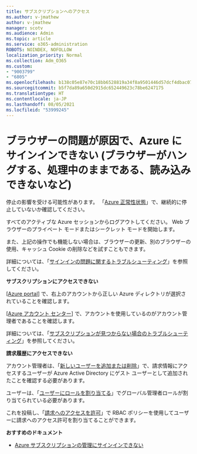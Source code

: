 ```yaml
---
title: サブスクリプションへのアクセス
ms.author: v-jmathew
author: v-jmathew
manager: scotv
ms.audience: Admin
ms.topic: article
ms.service: o365-administration
ROBOTS: NOINDEX, NOFOLLOW
localization_priority: Normal
ms.collection: Adm_O365
ms.custom:
- "9003799"
- "6805"
ms.openlocfilehash: b138c05e87e70c18bb6528819a34f8a9501446d57dcf4dbac0734f70fbc3466b
ms.sourcegitcommit: b5f7da89a650d2915dc652449623c78be6247175
ms.translationtype: HT
ms.contentlocale: ja-JP
ms.lasthandoff: 08/05/2021
ms.locfileid: "53999245"
---
```

# <a name="unable-to-sign-in-azure-due-to-browser-issues-browser-hangs-keeps-spinning-does-not-load-etc"></a>ブラウザーの問題が原因で、Azure にサインインできない (ブラウザーがハングする、処理中のままである、読み込みできないなど)

停止の影響を受ける可能性があります。 「[Azure 正常性状態](https://status.azure.com/status/history/)」で、継続的に停止していないか確認してください。

すべてのアクティブな Azure セッションからログアウトしてください。 Web ブラウザーのプライベート モードまたはシークレット モードを開始します。

また、上記の操作でも機能しない場合は、ブラウザーの更新、別のブラウザーの使用、キャッシュ Cookie の削除などを試すこともできます。

詳細については、「[サインインの問題に関するトラブルシューティング](https://support.microsoft.com/help/4042961/troubleshoot-why-you-can-t-sign-in-to-manage-your-azure-subscription)」を参照してください。

**サブスクリプションにアクセスできない**

[[Azure portal](https://portal.azure.com/)] で、右上のアカウントから正しい Azure ディレクトリが選択されていることを確認します。

[[Azure アカウント センター](https://account.windowsazure.com/Subscriptions)] で、アカウントを使用しているのがアカウント管理者であることを確認します。

詳細については、「[サブスクリプションが見つからない場合のトラブルシューティング](https://docs.microsoft.com/azure/billing/billing-no-subscriptions-found?WT.mc_id=Portal-Microsoft_Azure_Support)」を参照してください。

**請求履歴にアクセスできない**

アカウント管理者は、「[新しいユーザーを追加または削除](https://docs.microsoft.com/azure/active-directory/fundamentals/add-users-azure-active-directory?WT.mc_id=Portal-Microsoft_Azure_Support)」で、請求情報にアクセスするユーザーが Azure Active Directory にゲスト ユーザーとして追加されたことを確認する必要があります。

ユーザーは、「[ユーザーにロールを割り当てる](https://docs.microsoft.com/azure/active-directory/fundamentals/active-directory-users-assign-role-azure-portal?WT.mc_id=Portal-Microsoft_Azure_Support)」でグローバル管理者ロールが割り当てられている必要があります。

これを投稿し、「[請求へのアクセスを許可](https://docs.microsoft.com/azure/billing/billing-manage-access?WT.mc_id=Portal-Microsoft_Azure_Support)」で RBAC ポリシーを使用してユーザーに請求へのアクセス許可を割り当てることができます。

**おすすめのドキュメント**

-   [Azure サブスクリプションの管理にサインインできない](https://docs.microsoft.com/azure/billing-cannot-login-subscription?WT.mc_id=Portal-Microsoft_Azure_Support)